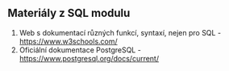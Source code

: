 ## Materiály z SQL modulu
1. Web s dokumentací různých funkcí, syntaxí, nejen pro SQL - https://www.w3schools.com/
2. Oficiální dokumentace PostgreSQL - https://www.postgresql.org/docs/current/
